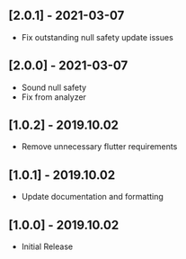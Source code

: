 ## [2.0.1] - 2021-03-07

* Fix outstanding null safety update issues

## [2.0.0] - 2021-03-07

* Sound null safety
* Fix from analyzer

## [1.0.2] - 2019.10.02

* Remove unnecessary flutter requirements

## [1.0.1] - 2019.10.02

* Update documentation and formatting

## [1.0.0] - 2019.10.02

* Initial Release
